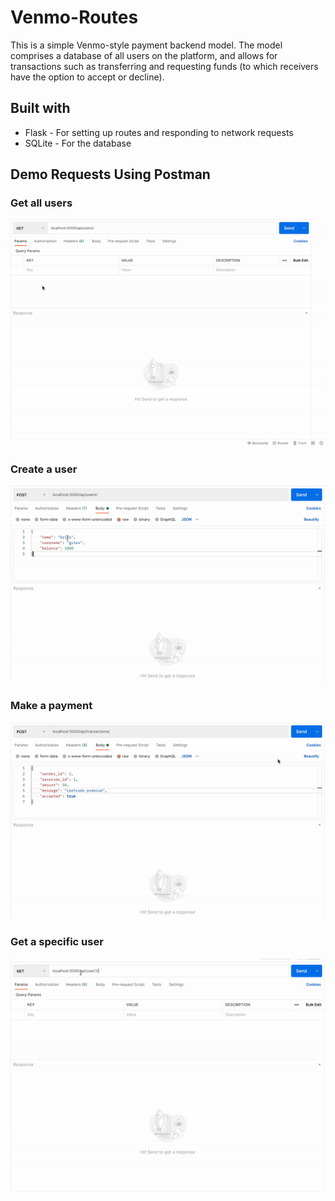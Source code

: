 # Venmo-Routes

This is a simple Venmo-style payment backend model. The model comprises a database of all users on the platform, and allows for transactions such as transferring and requesting funds (to which receivers have the option to accept or decline).

## Built with
<ul>
  <li> Flask - For setting up routes and responding to network requests </li>
  <li> SQLite - For the database </li>
</ul>

## Demo Requests Using Postman

### Get all users
<img src = "demo/display_users.gif"> </img>

### Create a user
<img src = "demo/create_user.gif"> </img>

### Make a payment
<img src = "demo/make_transaction.gif"> </img>

### Get a specific user
<img src = "demo/get_user.gif"> </img>
